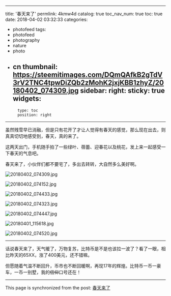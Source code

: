 
---
title: '春天来了'
permlink: 4kmw4d
catalog: true
toc_nav_num: true
toc: true
date: 2018-04-02 03:32:33
categories:
- photofeed
tags:
- photofeed
- photography
- nature
- photo
- cn
thumbnail: https://steemitimages.com/DQmQAfkB2gTdV3rV2TNC4tpwDiZQb2zMohK2jxjKBB1zhyZ/20180402_074309.jpg
sidebar:
    right:
        sticky: true
widgets:
    -
        type: toc
        position: right
---


虽然残雪早已消融，但是只有花开了才让人觉得有春天的感觉，那么现在出去，则真真切切地感受到，春天，真的来了。

这两天出门，手机随手拍了一些绿叶、蓓蕾、迎春花以及桃花，发上来一起感受一下春天的气息吧。

春天来了，小伙伴们都不要宅了，多出去转转，大自然多么美好啊。

![20180402_074309.jpg](https://steemitimages.com/DQmQAfkB2gTdV3rV2TNC4tpwDiZQb2zMohK2jxjKBB1zhyZ/20180402_074309.jpg)

![20180402_074152.jpg](https://steemitimages.com/DQmYBfd48yTCuvbTk9gNVpXY68XA2tNta9WRPsnYKHjM9mt/20180402_074152.jpg)

![20180402_074433.jpg](https://steemitimages.com/DQmVesw1jeUnAxnWhLgXuxaGcnsKqSn7BTtY7PQrWaT1SB1/20180402_074433.jpg)

![20180402_074323.jpg](https://steemitimages.com/DQmYmwsDr7ZSHc7Q89qJhkRz3YkCXCM5QfNsmqpSF8GtRnt/20180402_074323.jpg)

![20180402_074447.jpg](https://steemitimages.com/DQmZPmKJxYQY7gwbfN6CLWRgJmWPt1x7vU78eAcsvngzLzA/20180402_074447.jpg)

![20180401_115618.jpg](https://steemitimages.com/DQmZcUidftcamThSUfVWFPtjufd5R9Vukk3WMA3i1ut1vGc/20180401_115618.jpg)

![20180402_074520.jpg](https://steemitimages.com/DQmakLQeUGpUm4wMVnmK1wAG1eY33dqa4qWskRhLSC7bGzX/20180402_074520.jpg)

----

话说春天来了，天气暖了，万物复苏，比特币是不是也该拉一波了？看了一眼，相比昨天的65XX，涨了400美元，还不错嘛。

但愿随着气温不断回升，币市也不断回暖啊，再现17年的辉煌。比特币一币一豪车，一币一别墅，我的~~信仰~~口号还在！

- - -

This page is synchronized from the post: [春天来了](https://steemit.com/@oflyhigh/4kmw4d)
